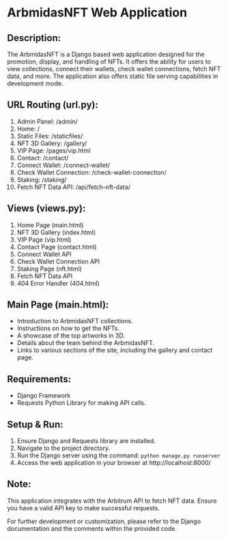 ArbmidasNFT Web Application
===========================

Description:
------------
The ArbmidasNFT is a Django based web application designed for the promotion, display, and handling of NFTs. It offers the ability for users to view collections, connect their wallets, check wallet connections, fetch NFT data, and more. The application also offers static file serving capabilities in development mode.

URL Routing (url.py):
---------------------
1. Admin Panel: /admin/
2. Home: /
3. Static Files: /staticfiles/<path>
4. NFT 3D Gallery: /gallery/
5. VIP Page: /pages/vip.html
6. Contact: /contact/
7. Connect Wallet: /connect-wallet/
8. Check Wallet Connection: /check-wallet-connection/
9. Staking: /staking/
10. Fetch NFT Data API: /api/fetch-nft-data/

Views (views.py):
-----------------
1. Home Page (main.html)
2. NFT 3D Gallery (index.html)
3. VIP Page (vip.html)
4. Contact Page (contact.html)
5. Connect Wallet API
6. Check Wallet Connection API
7. Staking Page (nft.html)
8. Fetch NFT Data API
9. 404 Error Handler (404.html)

Main Page (main.html):
----------------------
- Introduction to ArbmidasNFT collections.
- Instructions on how to get the NFTs.
- A showcase of the top artworks in 3D.
- Details about the team behind the ArbmidasNFT.
- Links to various sections of the site, including the gallery and contact page.

Requirements:
-------------
- Django Framework
- Requests Python Library for making API calls.

Setup & Run:
------------
1. Ensure Django and Requests library are installed.
2. Navigate to the project directory.
3. Run the Django server using the command: `python manage.py runserver`
4. Access the web application in your browser at http://localhost:8000/

Note:
-----
This application integrates with the Arbitrum API to fetch NFT data. Ensure you have a valid API key to make successful requests.

For further development or customization, please refer to the Django documentation and the comments within the provided code.
